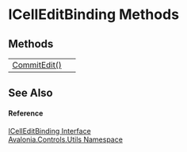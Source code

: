 # ICellEditBinding Methods




## Methods
<table>
<tr>
<td><a href="M_Avalonia_Controls_Utils_ICellEditBinding_CommitEdit">CommitEdit()</a></td>
<td> </td>
</tr>
</table>

## See Also


#### Reference
<a href="T_Avalonia_Controls_Utils_ICellEditBinding">ICellEditBinding Interface</a>  
<a href="N_Avalonia_Controls_Utils">Avalonia.Controls.Utils Namespace</a>  

